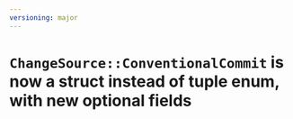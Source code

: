 ```yaml
---
versioning: major
---
```


# `ChangeSource::ConventionalCommit` is now a struct instead of tuple enum, with new optional fields
